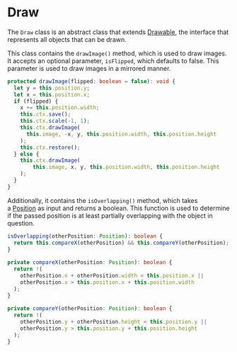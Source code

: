 # Draw

The `Draw` class is an abstract class that extends [Drawable](./../interfaces/drawable.md), the interface that represents all objects that can be drawn.

This class contains the `drawImage()` method, which is used to draw images. It accepts an optional parameter, `isFlipped`, which defaults to false. This parameter is used to draw images in a mirrored manner.

```Typescript
protected drawImage(flipped: boolean = false): void {  
  let y = this.position.y;  
  let x = this.position.x;  
  if (flipped) {  
    x += this.position.width;  
    this.ctx.save();  
    this.ctx.scale(-1, 1);  
    this.ctx.drawImage(  
      this.image, -x, y, this.position.width, this.position.height  
    );  
    this.ctx.restore();  
  } else {  
    this.ctx.drawImage(
	    this.image, x, y, this.position.width, this.position.height
    );  
  }  
}
```

Additionally, it contains the `isOverlapping()` method, which takes a [Position](./../utils/position.md) as input and returns a boolean. This function is used to determine if the passed position is at least partially overlapping with the object in question.

```Typescript
isOverlapping(otherPosition: Position): boolean {  
  return this.compareX(otherPosition) && this.compareY(otherPosition);  
}  
  
private compareX(otherPosition: Position): boolean {  
  return !(  
    otherPosition.x + otherPosition.width < this.position.x ||  
    otherPosition.x > this.position.x + this.position.width  
  );  
}  
  
private compareY(otherPosition: Position): boolean {  
  return !(  
    otherPosition.y + otherPosition.height < this.position.y ||  
    otherPosition.y > this.position.y + this.position.height  
  );  
}
```
